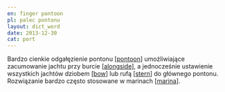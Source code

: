 ```yaml
---
en: finger pontoon
pl: palec pontonu
layout: dict_word
date: 2013-12-30
cat: port
---
```


Bardzo cienkie odgałęzienie pontonu [[pontoon](/dict/p/pontoon/)] umożliwiające zacumowanie jachtu przy burcie [[alongside](/dict/a/alongside/)], 
a jednocześnie ustawienie wszystkich jachtów dziobem [[bow](/dict/b/bow/)] lub rufą [[stern](/dict/s/stern/)] do głównego pontonu.  
Rozwiązanie bardzo często stosowane w marinach [[marina](/dict/m/marina/)].

<!-- TODO: foto -->

